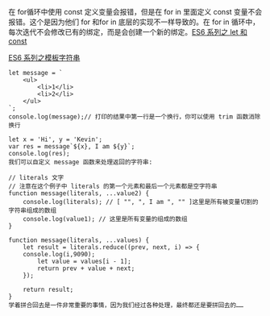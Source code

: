 在 for循环中使用 const 定义变量会报错，但是在 for in 里面定义 const 变量不会报错。这个是因为他们 for 和for in 底层的实现不一样导致的。在 for in 循环中，每次迭代不会修改已有的绑定，而是会创建一个新的绑定。[ES6 系列之 let 和 const](https://github.com/mqyqingfeng/Blog/issues/82)

[ES6 系列之模板字符串](https://github.com/mqyqingfeng/Blog/issues/84) 

```
let message = `
	<ul>
		<li>1</li>
		<li>2</li>
	</ul>
`;
console.log(message);// 打印的结果中第一行是一个换行，你可以使用 trim 函数消除换行
```

```
let x = 'Hi', y = 'Kevin';
var res = message`${x}, I am ${y}`;
console.log(res);
我们可以自定义 message 函数来处理返回的字符串:

// literals 文字
// 注意在这个例子中 literals 的第一个元素和最后一个元素都是空字符串
function message(literals, ...value2) {
	console.log(literals); // [ "", ", I am ", "" ]这里是所有被变量切割的字符串组成的数组
	console.log(value1); // 这里是所有变量的组成的数组
}

function message(literals, ...values) {
	let result = literals.reduce((prev, next, i) => {
    console.log(i,9090);
	    let value = values[i - 1];
	    return prev + value + next;
	});

	return result;
}
学着拼合回去是一件非常重要的事情，因为我们经过各种处理，最终都还是要拼回去的……
```
